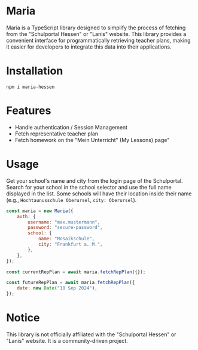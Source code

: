 # Maria

Maria is a TypeScript library designed to simplify the process of fetching from the "Schulportal Hessen" or "Lanis" website. This library provides a convenient interface for programmatically retrieving teacher plans, making it easier for developers to integrate this data into their applications.

# Installation
```
npm i maria-hessen
```

# Features
- Handle authentication / Session Management
- Fetch representative teacher plan
- Fetch homework on the "Mein Unterricht" (My Lessons) page"

# Usage

Get your school's name and city from the login page of the Schulportal. Search for your school in the school selector and use the full name displayed in the list. Some schools will have their location inside their name (e.g., `Hochtaunusschule Oberursel`, `city: Oberursel`).

```js
const maria = new Maria({
    auth: {
        username: "max.mustermann",
        password: "secure-password",
        school: {
            name: "Mosaikschule",
            city: "Frankfurt a. M.",
        },
    },
});

const currentRepPlan = await maria.fetchRepPlan({});

const futureRepPlan = await maria.fetchRepPlan({
    date: new Date("18 Sep 2024"),
});
```

# Notice

This library is not officially affiliated with the "Schulportal Hessen" or "Lanis" website. It is a community-driven project.
